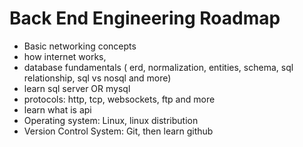 # Back End Engineering Roadmap

- Basic networking concepts
- how internet works,
- database fundamentals ( erd, normalization, entities, schema, sql relationship,  sql vs nosql and more)
- learn sql server OR mysql 
- protocols: http, tcp, websockets, ftp and more
- learn what is api
- Operating system: Linux, linux distribution
- Version Control System: Git, then learn github
